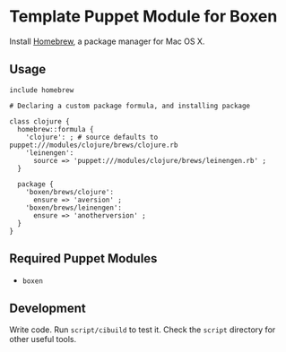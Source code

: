 # Template Puppet Module for Boxen

Install [Homebrew](http://mxcl.github.com/homebrew), a package manager
for Mac OS X.

## Usage

```puppet
include homebrew

# Declaring a custom package formula, and installing package

class clojure {
  homebrew::formula {
    'clojure': ; # source defaults to puppet:///modules/clojure/brews/clojure.rb
    'leinengen':
      source => 'puppet:///modules/clojure/brews/leinengen.rb' ;
  }

  package {
    'boxen/brews/clojure':
      ensure => 'aversion' ;
    'boxen/brews/leinengen':
      ensure => 'anotherversion' ;
  }
}
```

## Required Puppet Modules

* `boxen`

## Development

Write code. Run `script/cibuild` to test it. Check the `script`
directory for other useful tools.
